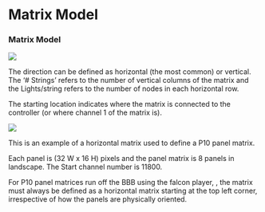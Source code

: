 # Matrix Model

### **Matrix Model**

![](https://lh6.googleusercontent.com/jlD2NDZw9BBkPOYUn9ccfgKQzCB1hzVhWR_l15eo8446TupCMqsHqnk1Z5uYS_D-VsC3d9tXg0QXB0oCoPTaze_kP5QwWmiQYbCBV0yaKaxRJM2_dvM1Y7GvWRzNcWmonFzxMD3F)

The direction can be defined as horizontal \(the most common\) or vertical. The ‘\# Strings’ refers to the number of vertical columns of the matrix and the Lights/string refers to the number of nodes in each horizontal row.  

The starting location indicates where the matrix is connected to the controller \(or where channel 1 of the matrix is\).

![](https://lh3.googleusercontent.com/kaa-ZVjdFHQoaOG8PJ8ipke8Tma4Uqmn-0szajKunO_-S0P6wKv5V_pyOHDzov0dXDnblzOcUjHA_gt0EYMpxYK9z62PRLH8oZoObCRn3UWq7iGdwKau628JA1s6RPkwgXG6ZkJ_)

This is an example of a horizontal matrix used to define a P10 panel matrix.  

Each panel is \(32 W x 16 H\) pixels and the panel matrix is 8 panels in landscape.  The Start channel number is 11800.

For P10 panel matrices run off the BBB using the falcon player, , the matrix must always be defined as a horizontal matrix starting at the top left corner, irrespective of how the panels are physically  oriented.

